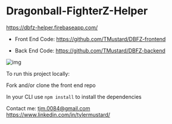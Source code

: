 # Dragonball-FighterZ-Helper

https://dbfz-helper.firebaseapp.com/

* Front End Code: https://github.com/TMustard/DBFZ-frontend

* Back End Code: https://github.com/TMustard/DBFZ-backend

![img](https://i.imgur.com/PJw9npS.png)

To run this project locally: 

Fork and/or clone the front end repo

In your CLI use `npm install` to install the dependencies 

Contact me: tjm.0084@gmail.com https://www.linkedin.com/in/tylermustard/

